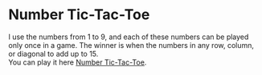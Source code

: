 # Number Tic-Tac-Toe

I use the numbers from 1 to 9, and each of these numbers can be played only once in a game. The winner is when the numbers in any row, column, or diagonal to add up to 15. \
You can play it here [Number Tic-Tac-Toe](https://number-tic-tac-toe-devankit.netlify.app/).
